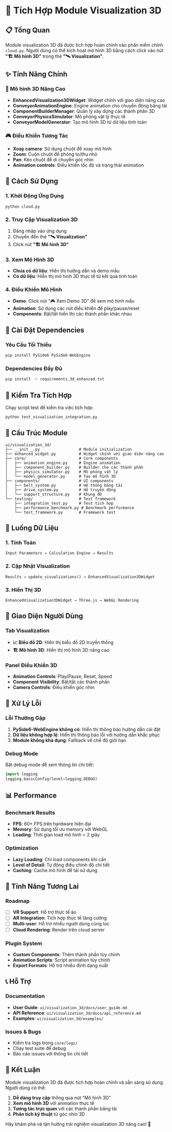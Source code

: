# 🚀 Tích Hợp Module Visualization 3D

## 📋 Tổng Quan

Module visualization 3D đã được tích hợp hoàn chỉnh vào phần mềm chính `cloud.py`. Người dùng có thể kích hoạt mô hình 3D bằng cách click vào nút **"🏗️ Mô hình 3D"** trong thẻ **"🛰️ Visualization"**.

## ✨ Tính Năng Chính

### 🎯 Mô hình 3D Nâng Cao
- **EnhancedVisualization3DWidget**: Widget chính với giao diện nâng cao
- **ConveyorAnimationEngine**: Engine animation cho chuyển động băng tải
- **ComponentBuilderManager**: Quản lý xây dựng các thành phần 3D
- **ConveyorPhysicsSimulator**: Mô phỏng vật lý thực tế
- **ConveyorModelGenerator**: Tạo mô hình 3D từ dữ liệu tính toán

### 🎮 Điều Khiển Tương Tác
- **Xoay camera**: Sử dụng chuột để xoay mô hình
- **Zoom**: Cuộn chuột để phóng to/thu nhỏ
- **Pan**: Kéo chuột để di chuyển góc nhìn
- **Animation controls**: Điều khiển tốc độ và trạng thái animation

## 🚀 Cách Sử Dụng

### 1. Khởi Động Ứng Dụng
```bash
python cloud.py
```

### 2. Truy Cập Visualization 3D
1. Đăng nhập vào ứng dụng
2. Chuyển đến thẻ **"🛰️ Visualization"**
3. Click nút **"🏗️ Mô hình 3D"**

### 3. Xem Mô Hình 3D
- **Chưa có dữ liệu**: Hiển thị hướng dẫn và demo mẫu
- **Có dữ liệu**: Hiển thị mô hình 3D thực tế từ kết quả tính toán

### 4. Điều Khiển Mô Hình
- **Demo**: Click nút "🎮 Xem Demo 3D" để xem mô hình mẫu
- **Animation**: Sử dụng các nút điều khiển để play/pause/reset
- **Components**: Bật/tắt hiển thị các thành phần khác nhau

## 🔧 Cài Đặt Dependencies

### Yêu Cầu Tối Thiểu
```bash
pip install PySide6 PySide6-WebEngine
```

### Dependencies Đầy Đủ
```bash
pip install -r requirements_3d_enhanced.txt
```

## 🧪 Kiểm Tra Tích Hợp

Chạy script test để kiểm tra việc tích hợp:

```bash
python test_visualization_integration.py
```

## 📁 Cấu Trúc Module

```
ui/visualization_3d/
├── __init__.py                 # Module initialization
├── enhanced_widget.py          # Widget chính với giao diện nâng cao
├── core/                       # Core components
│   ├── animation_engine.py     # Engine animation
│   ├── component_builder.py    # Builder cho các thành phần
│   ├── physics_simulator.py    # Mô phỏng vật lý
│   └── model_generator.py      # Tạo mô hình 3D
├── components/                 # UI components
│   ├── belt_system.py          # Hệ thống băng tải
│   ├── drive_system.py         # Hệ truyền động
│   └── support_structure.py    # Khung đỡ
└── testing/                    # Test framework
    ├── integration_test.py     # Test tích hợp
    ├── performance_benchmark.py # Benchmark performance
    └── test_framework.py       # Framework test
```

## 🔄 Luồng Dữ Liệu

### 1. Tính Toán
```
Input Parameters → Calculation Engine → Results
```

### 2. Cập Nhật Visualization
```
Results → update_visualizations() → EnhancedVisualization3DWidget
```

### 3. Hiển Thị 3D
```
EnhancedVisualization3DWidget → Three.js → WebGL Rendering
```

## 🎨 Giao Diện Người Dùng

### Tab Visualization
- **📈 Biểu đồ 2D**: Hiển thị biểu đồ 2D truyền thống
- **🏗️ Mô hình 3D**: Hiển thị mô hình 3D nâng cao

### Panel Điều Khiển 3D
- **Animation Controls**: Play/Pause, Reset, Speed
- **Component Visibility**: Bật/tắt các thành phần
- **Camera Controls**: Điều khiển góc nhìn

## 🚨 Xử Lý Lỗi

### Lỗi Thường Gặp
1. **PySide6-WebEngine không có**: Hiển thị thông báo hướng dẫn cài đặt
2. **Dữ liệu không hợp lệ**: Hiển thị thông báo lỗi với hướng dẫn khắc phục
3. **Module không khả dụng**: Fallback về chế độ giới hạn

### Debug Mode
Bật debug mode để xem thông tin chi tiết:
```python
import logging
logging.basicConfig(level=logging.DEBUG)
```

## 📊 Performance

### Benchmark Results
- **FPS**: 60+ FPS trên hardware hiện đại
- **Memory**: Sử dụng tối ưu memory với WebGL
- **Loading**: Thời gian load mô hình < 2 giây

### Optimization
- **Lazy Loading**: Chỉ load components khi cần
- **Level of Detail**: Tự động điều chỉnh độ chi tiết
- **Caching**: Cache mô hình để tái sử dụng

## 🔮 Tính Năng Tương Lai

### Roadmap
- [ ] **VR Support**: Hỗ trợ thực tế ảo
- [ ] **AR Integration**: Tích hợp thực tế tăng cường
- [ ] **Multi-user**: Hỗ trợ nhiều người dùng cùng lúc
- [ ] **Cloud Rendering**: Render trên cloud server

### Plugin System
- **Custom Components**: Thêm thành phần tùy chỉnh
- **Animation Scripts**: Script animation tùy chỉnh
- **Export Formats**: Hỗ trợ nhiều định dạng xuất

## 📞 Hỗ Trợ

### Documentation
- **User Guide**: `ui/visualization_3d/docs/user_guide.md`
- **API Reference**: `ui/visualization_3d/docs/api_reference.md`
- **Examples**: `ui/visualization_3d/examples/`

### Issues & Bugs
- Kiểm tra logs trong `core/logs/`
- Chạy test suite để debug
- Báo cáo issues với thông tin chi tiết

## 🎯 Kết Luận

Module visualization 3D đã được tích hợp hoàn chỉnh và sẵn sàng sử dụng. Người dùng có thể:

1. **Dễ dàng truy cập** thông qua nút "Mô hình 3D"
2. **Xem mô hình 3D** với animation thực tế
3. **Tương tác trực quan** với các thành phần băng tải
4. **Phân tích kỹ thuật** từ góc nhìn 3D

Hãy khám phá và tận hưởng trải nghiệm visualization 3D nâng cao! 🚀
